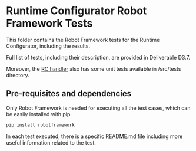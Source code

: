 # Runtime Configurator Robot Framework Tests

This folder contains the Robot Framework tests for the Runtime Configurator, including the results.

Full list of tests, including their description, are provided in Deliverable D3.7.

Moreover, the [RC handler](https://github.com/5GEVE/5geve-wp3-rc-handler) also has some unit tests available in /src/tests directory.

## Pre-requisites and dependencies

Only Robot Framework is needed for executing all the test cases, which can be easily installed with pip.

```sh
pip install robotframework
```

In each test executed, there is a specific README.md file including more useful information related to the test.
